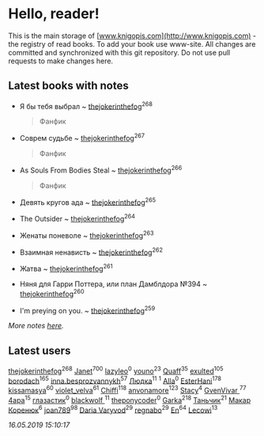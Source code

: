 # Hello, reader!
This is the main storage of [www.knigopis.com](http://www.knigopis.com) - the registry of read books.
To add your book use www-site. All changes are committed and synchronized with this git repository.
Do not use pull requests to make changes here.


## Latest books with notes
* Я бы тебя выбрал ~ [thejokerinthefog](users/317/317244423-vkontakte)<sup>268</sup>
    > Фанфик

* Соврем судьбе ~ [thejokerinthefog](users/317/317244423-vkontakte)<sup>267</sup>
    > Фанфик

* As Souls From Bodies Steal ~ [thejokerinthefog](users/317/317244423-vkontakte)<sup>266</sup>
    > Фанфик

* Девять кругов ада ~ [thejokerinthefog](users/317/317244423-vkontakte)<sup>265</sup>

* The Outsider ~ [thejokerinthefog](users/317/317244423-vkontakte)<sup>264</sup>

* Женаты поневоле ~ [thejokerinthefog](users/317/317244423-vkontakte)<sup>263</sup>

* Взаимная ненависть ~ [thejokerinthefog](users/317/317244423-vkontakte)<sup>262</sup>

* Жатва ~ [thejokerinthefog](users/317/317244423-vkontakte)<sup>261</sup>

* Няня для Гарри Поттера, или план Дамблдора №394 ~ [thejokerinthefog](users/317/317244423-vkontakte)<sup>260</sup>

* I'm preying on you. ~ [thejokerinthefog](users/317/317244423-vkontakte)<sup>259</sup>


_More notes [here](latest_books_with_notes.md)._


## Latest users
[thejokerinthefog](users/317/317244423-vkontakte)<sup>268</sup> 
[Janet](users/108/108113656204404967440-google)<sup>700</sup> 
[lazyleo](users/116/116845519572391639637-google)<sup>0</sup> 
[youno](users/302/302928912-vkontakte)<sup>23</sup> 
[Quaff](users/122/12267158-vkontakte)<sup>35</sup> 
[exulted](users/100/100599204551896265722-google)<sup>105</sup> 
[borodach](users/157/15706320-vkontakte)<sup>165</sup> 
[inna.besprozvannykh](users/733/73323849-yandex)<sup>57</sup> 
[Людка](users/111/111038749-vkontakte)<sup>11</sup> 
[](users/114/114792281744850455512-google)<sup>1</sup> 
[Alla](users/103/103352250712959229257-google)<sup>0</sup> 
[EsterHani](users/305/30558181-vkontakte)<sup>178</sup> 
[kissamasya](users/684/68439978-vkontakte)<sup>60</sup> 
[violet_velva](users/116/116961712580551399099-google)<sup>61</sup> 
[Chiffi](users/105/105831994080785626680-google)<sup>118</sup> 
[anvonamore](users/595/5957175-vkontakte)<sup>123</sup> 
[Stacy](users/309/30902475-vkontakte)<sup>4</sup> 
[GvenVivar ](users/158/158266434925901-facebook)<sup>77</sup> 
[4apa](users/117/117392596378069249667-google)<sup>15</sup> 
[глазастик](users/115/115257673890455357280-google)<sup>0</sup> 
[blackwolf ](users/236/236639644-vkontakte)<sup>11</sup> 
[theponycoder](users/195/195144442-vkontakte)<sup>0</sup> 
[Garka](users/115/115753719718250012620-google)<sup>218</sup> 
[Таньчик](users/209/2096581563762610-facebook)<sup>21</sup> 
[Макар Коренюк](users/126/126368737-vkontakte)<sup>6</sup> 
[joan789](users/240/2401650-vkontakte)<sup>98</sup> 
[Daria Varyvod](users/829/829893410524253-facebook)<sup>29</sup> 
[regnabo](users/870/870059322-yandex)<sup>29</sup> 
[En](users/333/333646551-vkontakte)<sup>64</sup> 
[Lecowi](users/521/521873425-vkontakte)<sup>13</sup> 


_16.05.2019 15:10:17_
